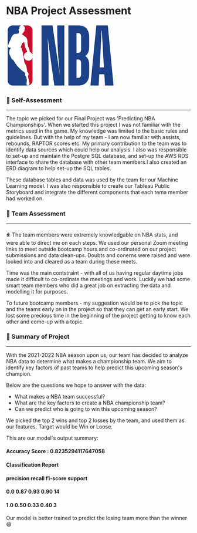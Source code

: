 #  NBA Project Assessment 

![logo]( https://github.com/teao11/barca_fc_basketball_capstone/blob/main/Images/NBALogo.png)

### 🏀 Self-Assessment
-----------------------

The topic we picked for our Final Project was 'Predicting NBA Championships'. When we started this project I was not familiar with the metrics used in the game. My knowledge was limited to the basic rules and guidelines. But with the help of my team - I am now familiar with assists, rebounds, RAPTOR scores etc. My primary contribution to the team was to identify data sources which could help our analysis. I also was responsible to set-up and maintain the Postgre SQL database, and set-up the AWS RDS interface to share the database with other team members.I also created an ERD diagram to help set-up the SQL tables.

These database tables and data was used by the team for our Machine Learning model. I was also responsible to create our Tableau Public Storyboard and integrate the different components that each tema member had worked on. 

### 🏀 Team Assessment  
------------------------
⛹️‍
The team members were extremely knowledgable on NBA stats, and were able to direct me on each steps. We used our personal Zoom meeting links to meet outside bootcamp hours and co-ordinated on our project submissions and data clean-ups. Doubts and conerns were raised and were looked into and cleared as a team during these meets.

Time was the main contstraint - with all of us having regular daytime jobs made it difficult to co-ordinate the meetings and work. Luckily we had some smart team members who did a great job on extracting the data and modelling it for purposes.

To future bootcamp members - my suggestion would be to pick the topic and the teams early on in the project so that they can get an early start. We lost some precious time in the beginning of the project getting to know each other and come-up with a topic.

### 🏀 Summary of Project 
----------------------------

With the 2021-2022 NBA season upon us, our team has decided to analyze NBA data to determine what makes a championship team. We aim to identify key factors of past teams to help predict this upcoming season's champion.

Below are the questions we hope to answer with the data:

* What makes a NBA team successful?
* What are the key factors to create a NBA championship team?
* Can we predict who is going to win this upcoming season?

We picked the top 2 wins and top 2 losses by the team, and used them as our features. Target would be Win or Loose.

This are our model's output summary:

#### Accuracy Score : 0.8235294117647058
#### Classification Report
####              precision    recall  f1-score   support

####         0.0       0.87      0.93      0.90        14
####         1.0       0.50      0.33      0.40         3

Our model is better trained to predict the losing team more than the winner 😄
